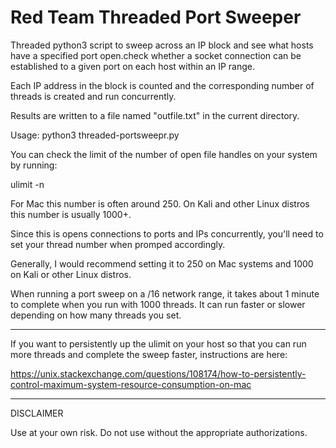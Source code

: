 # Red Team Threaded Port Sweeper

Threaded python3 script to sweep across an IP block and see what hosts have a specified port open.check whether a socket connection can be established to a given port on each host within an IP range. 

Each IP address in the block is counted and the corresponding number of threads is created and run concurrently.

Results are written to a file named "outfile.txt" in the current directory.

Usage: python3 threaded-portsweepr.py

You can check the limit of the number of open file handles on your system by running:

ulimit -n

For Mac this number is often around 250. On Kali and other Linux distros this number is usually 1000+.

Since this is opens connections to ports and IPs concurrently, you'll need to set your thread number when promped accordingly.

Generally, I would recommend setting it to 250 on Mac systems and 1000 on Kali or other Linux distros.

When running a port sweep on a /16 network range, it takes about 1 minute to complete when you run with 1000 threads. It can run faster or slower depending on how many threads you set.

------------------------

If you want to persistently up the ulimit on your host so that you can run more threads and complete the sweep faster, instructions are here:

https://unix.stackexchange.com/questions/108174/how-to-persistently-control-maximum-system-resource-consumption-on-mac

------------------------
DISCLAIMER

Use at your own risk. Do not use without the appropriate authorizations.
